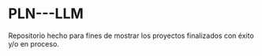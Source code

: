 # PLN---LLM
Repositorio hecho para fines de mostrar los proyectos finalizados con éxito y/o en proceso.

